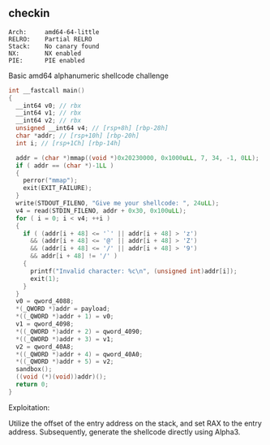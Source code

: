 
## checkin

```
Arch:     amd64-64-little
RELRO:    Partial RELRO
Stack:    No canary found
NX:       NX enabled
PIE:      PIE enabled
```

Basic amd64 alphanumeric shellcode challenge

```c
int __fastcall main()
{
  __int64 v0; // rbx
  __int64 v1; // rbx
  __int64 v2; // rbx
  unsigned __int64 v4; // [rsp+8h] [rbp-28h]
  char *addr; // [rsp+10h] [rbp-20h]
  int i; // [rsp+1Ch] [rbp-14h]

  addr = (char *)mmap((void *)0x20230000, 0x1000uLL, 7, 34, -1, 0LL);
  if ( addr == (char *)-1LL )
  {
    perror("mmap");
    exit(EXIT_FAILURE);
  }
  write(STDOUT_FILENO, "Give me your shellcode: ", 24uLL);
  v4 = read(STDIN_FILENO, addr + 0x30, 0x100uLL);
  for ( i = 0; i < v4; ++i )
  {
    if ( (addr[i + 48] <= '`' || addr[i + 48] > 'z')
      && (addr[i + 48] <= '@' || addr[i + 48] > 'Z')
      && (addr[i + 48] <= '/' || addr[i + 48] > '9')
      && addr[i + 48] != '/' )
    {
      printf("Invalid character: %c\n", (unsigned int)addr[i]);
      exit(1);
    }
  }
  v0 = qword_4088;
  *(_QWORD *)addr = payload;
  *((_QWORD *)addr + 1) = v0;
  v1 = qword_4098;
  *((_QWORD *)addr + 2) = qword_4090;
  *((_QWORD *)addr + 3) = v1;
  v2 = qword_40A8;
  *((_QWORD *)addr + 4) = qword_40A0;
  *((_QWORD *)addr + 5) = v2;
  sandbox();
  ((void (*)(void))addr)();
  return 0;
}
```

Exploitation:

Utilize the offset of the entry address on the stack, and set RAX to the entry address. Subsequently, generate the shellcode directly using Alpha3.
